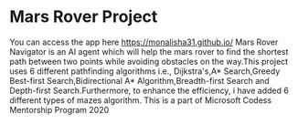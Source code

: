 # Mars Rover Project 
You can access the app here https://monalisha31.github.io/
Mars Rover Navigator is an AI agent which will help the mars rover to find the shortest path between two points while avoiding obstacles on the way.This project uses 6 different pathfinding algorithms i.e., Dijkstra's,A* Search,Greedy Best-first Search,Bidirectional A* Algorithm,Breadth-first Search and Depth-first Search.Furthermore, to enhance the efficiency, i have added 6 different types of mazes algorithm. This is a part of Microsoft Codess Mentorship Program 2020
